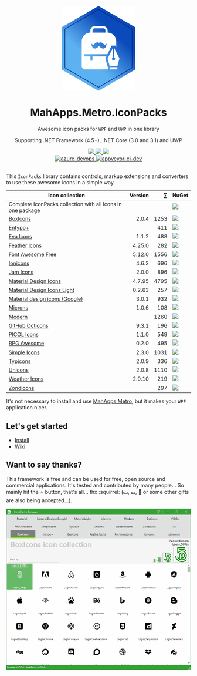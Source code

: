 ﻿<div align="center">

  <a href="https://github.com/MahApps/MahApps.Metro.IconPacks">
    <img alt="MahApps.Metro.IconPacks" src="./resources/logo_small.png">
  </a>
  <h1>MahApps.Metro.IconPacks</h1>
  <p>
    Awesome icon packs for <code>WPF</code> and <code>UWP</code> in one library
  </p>
  <p>
    Supporting .NET Framework (4.5+), .NET Core (3.0 and 3.1) and UWP
  </p>
  <a href="https://gitter.im/MahApps/MahApps.Metro.IconPacks">
    <img src="https://img.shields.io/badge/Gitter-Join%20Chat-green.svg?style=flat-square">
  </a>
  <a href="https://twitter.com/punker76">
    <img src="https://img.shields.io/badge/twitter-%40punker76-55acee.svg?style=flat-square">
  </a>
  <a href="https://github.com/MahApps/MahApps.Metro.IconPacks/releases">
    <img src="https://img.shields.io/github/release/MahApps/MahApps.Metro.IconPacks.svg?style=flat-square">
  </a>
  <br />
<!-- <a href="https://ci.appveyor.com/project/punker76/mahapps-metro-iconpacks/branch/master">
	<img alt="appveyor-master" src="https://img.shields.io/appveyor/ci/punker76/mahapps-metro-iconpacks/master.svg?logo=appveyor&style=flat-square&label=master">
  </a>
  <a href="https://ci.appveyor.com/project/punker76/mahapps-metro-iconpacks/branch/dev">-->
	<!--<img alt="appveyor-dev" src="https://img.shields.io/appveyor/ci/punker76/mahapps-metro-iconpacks/dev.svg?style=flat-square&&label=dev">-->
 <!-- </a>-->
  <a href="https://dev.azure.com/mahapps/MahApps.Metro.IconPacks/_build?definitionId=3">
    <img alt="azure-devops" src="https://img.shields.io/azure-devops/build/mahapps/6896073b-203e-45a5-892e-45600b9fe5ae/3.svg?logo=azure-devops&style=flat-square&label=dev">
  </a>
  <a href="https://ci.appveyor.com/project/punker76/mahapps-metro-iconpacks/branch/dev">
    <img alt="appveyor-ci-dev" src="https://img.shields.io/appveyor/ci/punker76/mahapps-metro-iconpacks/dev.svg?logo=appveyor&style=flat-square&&label=dev">
  </a>
  <br />
  <br />

</div>

This `IconPacks` library contains controls, markup extensions and converters to use these awesome icons in a simple way.

| Icon collection | Version | &#8721; | NuGet |
|---|--:|--:|:--|
| Complete IconPacks collection with all Icons in one package | | | <a href="https://www.nuget.org/packages/MahApps.Metro.IconPacks/"><img src="https://img.shields.io/nuget/dt/MahApps.Metro.IconPacks.svg?style=flat-square&&label=IconPacks"></a> |
| [BoxIcons](https://boxicons.com/) | 2.0.4 | 1253 | <a href="https://github.com/atisawd/boxicons"><img src="https://img.shields.io/nuget/dt/MahApps.Metro.IconPacks.BoxIcons.svg?style=flat-square&&label=BoxIcons"></a> |
| [Entypo+](http://www.entypo.com/) | | 411 | <a href="https://www.nuget.org/packages/MahApps.Metro.IconPacks.Entypo/"><img src="https://img.shields.io/nuget/dt/MahApps.Metro.IconPacks.Entypo.svg?style=flat-square&&label=Entypo"></a> |
| [Eva Icons](https://github.com/akveo/eva-icons) | 1.1.2 | 488 | <a href="https://www.nuget.org/packages/MahApps.Metro.IconPacks.EvaIcons/"><img src="https://img.shields.io/nuget/dt/MahApps.Metro.IconPacks.EvaIcons.svg?style=flat-square&&label=EvaIcons"></a> |
| [Feather Icons](https://github.com/feathericons/feather) | 4.25.0 | 282 | <a href="https://www.nuget.org/packages/MahApps.Metro.IconPacks.FeatherIcons/"><img src="https://img.shields.io/nuget/dt/MahApps.Metro.IconPacks.FeatherIcons.svg?style=flat-square&&label=FeatherIcons"></a> |
| [Font Awesome Free](https://fontawesome.com/) | 5.12.0 | 1556 | <a href="https://www.nuget.org/packages/MahApps.Metro.IconPacks.FontAwesome/"><img src="https://img.shields.io/nuget/dt/MahApps.Metro.IconPacks.FontAwesome.svg?style=flat-square&&label=FontAwesome"></a> |
| [Ionicons](https://ionicons.com/) | 4.6.2 | 696 | <a href="https://www.nuget.org/packages/MahApps.Metro.IconPacks.Ionicons/"><img src="https://img.shields.io/nuget/dt/MahApps.Metro.IconPacks.Ionicons.svg?style=flat-square&&label=Ionicons"></a> |
| [Jam Icons](https://github.com/michaelampr/jam) | 2.0.0 | 896 | <a href="https://www.nuget.org/packages/MahApps.Metro.IconPacks.JamIcons/"><img src="https://img.shields.io/nuget/dt/MahApps.Metro.IconPacks.JamIcons.svg?style=flat-square&&label=JamIcons"></a> |
| [Material Design Icons](https://materialdesignicons.com/) | 4.7.95 | 4795 | <a href="https://www.nuget.org/packages/MahApps.Metro.IconPacks.Material/"><img src="https://img.shields.io/nuget/dt/MahApps.Metro.IconPacks.Material.svg?style=flat-square&&label=Material"></a> |
| [Material Design Icons Light](https://github.com/Templarian/MaterialDesignLight) | 0.2.63 | 257 | <a href="https://www.nuget.org/packages/MahApps.Metro.IconPacks.MaterialLight/"><img src="https://img.shields.io/nuget/dt/MahApps.Metro.IconPacks.MaterialLight.svg?style=flat-square&&label=MaterialLight"></a> |
| [Material design icons (Google)](https://github.com/google/material-design-icons) | 3.0.1 | 932 | <a href="https://www.nuget.org/packages/MahApps.Metro.IconPacks.MaterialDesign/"><img src="https://img.shields.io/nuget/dt/MahApps.Metro.IconPacks.MaterialDesign.svg?style=flat-square&&label=MaterialDesign"></a> |
| [Microns](https://github.com/stephenhutchings/microns) | 1.0.6 | 108 | <a href="https://www.nuget.org/packages/MahApps.Metro.IconPacks.Microns/"><img src="https://img.shields.io/nuget/dt/MahApps.Metro.IconPacks.Microns.svg?style=flat-square&&label=Microns"></a> |
| [Modern](http://modernuiicons.com/) | | 1260 | <a href="https://www.nuget.org/packages/MahApps.Metro.IconPacks.Modern/"><img src="https://img.shields.io/nuget/dt/MahApps.Metro.IconPacks.Modern.svg?style=flat-square&&label=Modern"></a> |
| [GitHub Octicons](https://octicons.github.com/) | 9.3.1 | 196 | <a href="https://www.nuget.org/packages/MahApps.Metro.IconPacks.Octicons/"><img src="https://img.shields.io/nuget/dt/MahApps.Metro.IconPacks.Octicons.svg?style=flat-square&&label=Octicons"></a> |
| [PICOL Icons](https://github.com/PicolSigns/Icons) | 1.1.0 | 549 | <a href="https://www.nuget.org/packages/MahApps.Metro.IconPacks.PicolIcons/"><img src="https://img.shields.io/nuget/dt/MahApps.Metro.IconPacks.PicolIcons.svg?style=flat-square&&label=PicolIcons"></a> |
| [RPG Awesome](https://nagoshiashumari.github.io/Rpg-Awesome/) | 0.2.0 | 495 | <a href="https://www.nuget.org/packages/MahApps.Metro.IconPacks.RPGAwesome/"><img src="https://img.shields.io/nuget/dt/MahApps.Metro.IconPacks.RPGAwesome.svg?style=flat-square&&label=RPGAwesome"></a> |
| [Simple Icons](https://simpleicons.org/) | 2.3.0 | 1031 | <a href="https://www.nuget.org/packages/MahApps.Metro.IconPacks.SimpleIcons/"><img src="https://img.shields.io/nuget/dt/MahApps.Metro.IconPacks.SimpleIcons.svg?style=flat-square&&label=SimpleIcons"></a> |
| [Typicons](https://www.s-ings.com/typicons/) | 2.0.9 | 336 | <a href="https://www.nuget.org/packages/MahApps.Metro.IconPacks.Typicons/"><img src="https://img.shields.io/nuget/dt/MahApps.Metro.IconPacks.Typicons.svg?style=flat-square&&label=Typicons"></a> |
| [Unicons](https://github.com/Iconscout/unicons) | 2.0.8 | 1110 | <a href="https://www.nuget.org/packages/MahApps.Metro.IconPacks.Unicons/"><img src="https://img.shields.io/nuget/dt/MahApps.Metro.IconPacks.Unicons.svg?style=flat-square&&label=Unicons"></a> |
| [Weather Icons](https://github.com/erikflowers/weather-icons) | 2.0.10 | 219 | <a href="https://www.nuget.org/packages/MahApps.Metro.IconPacks.WeatherIcons/"><img src="https://img.shields.io/nuget/dt/MahApps.Metro.IconPacks.WeatherIcons.svg?style=flat-square&&label=WeatherIcons"></a> |
| [Zondicons](https://www.zondicons.com) | | 297 | <a href="https://www.nuget.org/packages/MahApps.Metro.IconPacks.Zondicons/"><img src="https://img.shields.io/nuget/dt/MahApps.Metro.IconPacks.Zondicons.svg?style=flat-square&&label=Zondicons"></a> |

It's not necessary to install and use [MahApps.Metro](https://github.com/MahApps/MahApps.Metro), but it makes your `WPF` application nicer.

## Let's get started

- [Install](../../wiki/Install)
- [Wiki](../../wiki)

## Want to say thanks?

This framework is free and can be used for free, open source and commercial applications. It's tested and contributed by many people... So mainly hit the :star: button, that's all... thx :squirrel: (:dollar:, :euro:, :beer: or some other gifts are also being accepted...).

![iconbrowserfinal](./resources/iconpacks_latest.gif)
